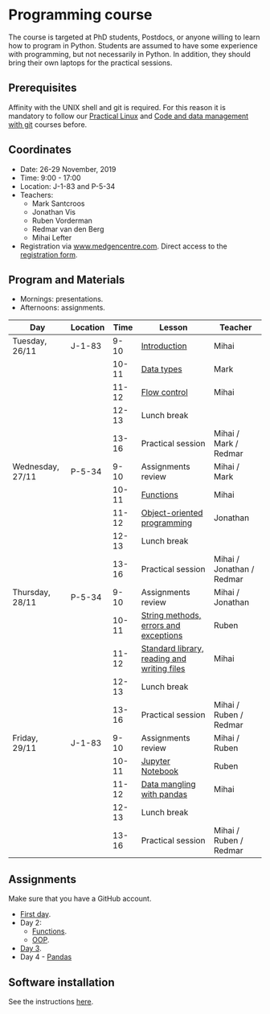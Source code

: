 Programming course
==================

The course is targeted at PhD students, Postdocs, or anyone willing to learn
how to program in Python. Students are assumed to have some experience with
programming, but not necessarily in Python. In addition, they should bring
their own laptops for the practical sessions.

## Prerequisites

Affinity with the UNIX shell and git is required. For this reason it is
mandatory to follow our
[Practical Linux](https://git.lumc.nl/courses/practical-linux-course)
and [Code and data management with git](https://git.lumc.nl/courses/gitcourse)
courses before.

## Coordinates

- Date: 26-29 November, 2019
- Time: 9:00 - 17:00
- Location: J-1-83 and P-5-34
- Teachers:
  - Mark Santcroos
  - Jonathan Vis
  - Ruben Vorderman
  - Redmar van den Berg
  - Mihai Lefter
- Registration via www.medgencentre.com. Direct access to the [registration form](https://forms.lumc.nl/lumc2/PYTHONcourse).

Program and Materials
-------

- Mornings: presentations.
- Afternoons: assignments.

| Day              | Location | Time  | Lesson                                                      | Teacher  |
|------------------|----------|-------|-------------------------------------------------------------|----------|
| Tuesday, 26/11   | J-1-83   | 9-10  | [Introduction][introduction]                                | Mihai    |
|                  |          | 10-11 | [Data types][data_types]                                    | Mark     |
|                  |          | 11-12 | [Flow control][flow_control]                                | Mihai    |
|                  |          | 12-13 | Lunch break                                                 |          |
|                  |          | 13-16 | Practical session                              | Mihai / Mark / Redmar |
| Wednesday, 27/11 | P-5-34   | 9-10  | Assignments review                                      | Mihai / Mark |
|                  |          | 10-11 | [Functions][functions]                                      | Mihai    |
|                  |          | 11-12 | [Object-oriented programming][oop]                          | Jonathan |
|                  |          | 12-13 | Lunch break                                                 |          |
|                  |          | 13-16 | Practical session                          | Mihai / Jonathan / Redmar |
| Thursday, 28/11  | P-5-34   | 9-10  | Assignments review                                  | Mihai / Jonathan |
|                  |          | 10-11 | [String methods, errors and exceptions][strings]            | Ruben    |
|                  |          | 11-12 | [Standard library, reading and writing files][std_library]  | Mihai    |
|                  |          | 12-13 | Lunch break                                                 |          |
|                  |          | 13-16 | Practical session                              | Mihai / Ruben / Redmar|
| Friday, 29/11    | J-1-83   | 9-10  | Assignments review                                      | Mihai / Ruben|
|                  |          | 10-11 | [Jupyter Notebook][jupyter_notebook]                        | Ruben    |
|                  |          | 11-12 | [Data mangling with pandas][pandas]                         | Mihai    |
|                  |          | 12-13 | Lunch break                                                 |          |
|                  |          | 13-16 | Practical session                             | Mihai / Ruben / Redmar |


Assignments
-----------
Make sure that you have a GitHub account.

- [First day](https://classroom.github.com/a/QU2iPYKn).
- Day 2:
  - [Functions](https://classroom.github.com/a/zsYhQHAS).
  - [OOP](https://classroom.github.com/a/8BnbL9fD).
- [Day 3](https://classroom.github.com/a/NpJFiosF).   
- Day 4 - [Pandas](https://classroom.github.com/a/GOxWRQpa)


Software installation
---------------------

See the instructions [here](https://docs.anaconda.com/anaconda/install/).

[introduction]: https://git.lumc.nl/courses/programming-course/raw/master/introduction/introduction/introduction.pdf?inline=false
[data_types]: https://git.lumc.nl/courses/programming-course/raw/master/introduction/data_types/data_types.pdf?inline=false
[flow_control]: https://git.lumc.nl/courses/programming-course/raw/master/introduction/flow_control/flow_control.pdf?inline=false
[functions]: https://git.lumc.nl/courses/programming-course/raw/master/introduction/functions/functions.pdf?inline=false
[strings]: https://git.lumc.nl/courses/programming-course/raw/master/more_python/more_01/more_01.pdf?inline=false
[std_library]: https://git.lumc.nl/courses/programming-course/raw/master/more_python/more_02/more_02.pdf?inline=false
[oop]: https://git.lumc.nl/courses/programming-course/raw/master/oop/oop.pdf
[jupyter_notebook]: http://nbviewer.ipython.org/urls/git.lumc.nl/courses/programming-course/raw/master/jupyter/05_jupyter.ipynb
[pandas]: http://nbviewer.ipython.org/urls/git.lumc.nl/courses/programming-course/raw/master/pandas/pandas.ipynb 
